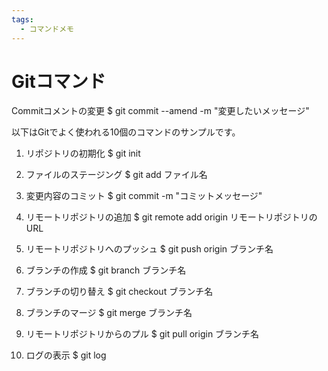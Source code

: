 ```yaml
---
tags:
  - コマンドメモ
---
```


# Gitコマンド

Commitコメントの変更
$ git commit --amend -m "変更したいメッセージ"



以下はGitでよく使われる10個のコマンドのサンプルです。
1. リポジトリの初期化
$ git init

2. ファイルのステージング
$ git add ファイル名

3. 変更内容のコミット
$ git commit -m "コミットメッセージ"

4. リモートリポジトリの追加
$ git remote add origin リモートリポジトリのURL

5. リモートリポジトリへのプッシュ
$ git push origin ブランチ名

6. ブランチの作成
$ git branch ブランチ名

7. ブランチの切り替え
$ git checkout ブランチ名

8. ブランチのマージ
$ git merge ブランチ名

9. リモートリポジトリからのプル
$ git pull origin ブランチ名

10. ログの表示
$ git log

